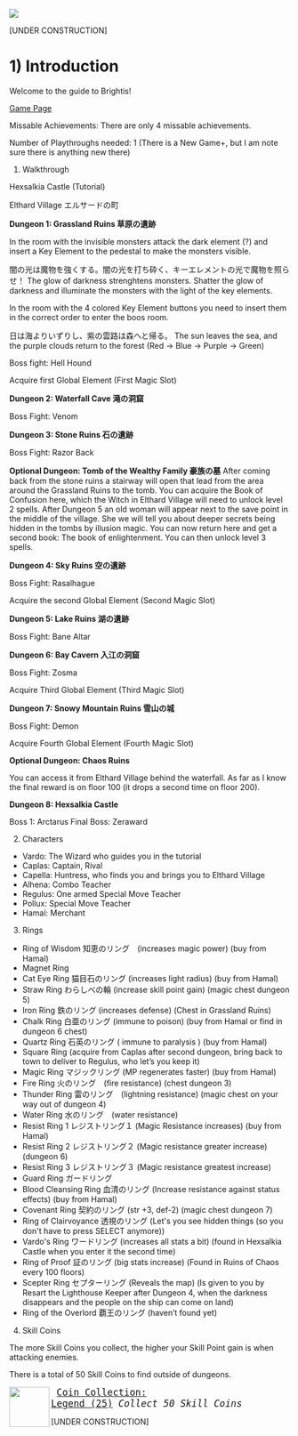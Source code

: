 ![](http://www.hardcoregaming101.net/wp-content/uploads/2020/12/brightis-titlejpn-1.jpg)

[UNDER CONSTRUCTION]

# 1) Introduction

Welcome to the guide to Brightis!

[Game Page](https://retroachievements.org/game/18202)

Missable Achievements: There are only 4 missable achievements.

Number of Playthroughs needed: 1 (There is a New Game+, but I am note sure there is anything new there)

1) Walkthrough

Hexsalkia Castle (Tutorial)

Elthard Village エルサードの町

**Dungeon 1: Grassland Ruins 草原の遺跡**

In the room with the invisible monsters attack the dark element (?) and insert a Key Element to the pedestal to make the monsters visible.

闇の光は魔物を強くする。闇の光を打ち砕く、キーエレメントの光で魔物を照らせ！
The glow of darkness strenghtens monsters. Shatter the glow of darkness and illuminate the monsters with the light of the key elements.

In the room with the 4 colored Key Element buttons you need to insert them in the correct order to enter the boos room.

日は海よりいずりし、紫の雲路は森へと帰る。
The sun leaves the sea, and the purple clouds return to the forest
(Red -> Blue -> Purple -> Green)

Boss fight: Hell Hound 

Acquire first Global Element (First Magic Slot)

**Dungeon 2: Waterfall Cave 滝の洞窟**

Boss Fight: Venom

**Dungeon 3: Stone Ruins 石の遺跡**

Boss Fight: Razor Back

**Optional Dungeon: Tomb of the Wealthy Family 豪族の墓**
After coming back from the stone ruins a stairway will open that lead from the area around the Grassland Ruins to the tomb. You can acquire the Book of Confusion here, which the Witch in Elthard Village will need to unlock level 2 spells.
After Dungeon 5 an old woman will appear next to the save point in the middle of the village. She we will tell you about deeper secrets being hidden in the tombs by illusion magic. You can now return here and get a second book: The book of enlightenment. You can then unlock level 3 spells.

**Dungeon 4: Sky Ruins 空の遺跡**

Boss Fight: Rasalhague

Acquire the second Global Element (Second Magic Slot)

**Dungeon 5: Lake Ruins 湖の遺跡**

Boss Fight: Bane Altar

**Dungeon 6: Bay Cavern 入江の洞窟**

Boss Fight: Zosma

Acquire Third Global Element (Third Magic Slot)

**Dungeon 7: Snowy Mountain Ruins 雪山の城**

Boss Fight: Demon

Acquire Fourth Global Element (Fourth Magic Slot)

**Optional Dungeon: Chaos Ruins**

You can access it from Elthard Village behind the waterfall. As far as I know the final reward is on floor 100 (it drops a second time on floor 200).

**Dungeon 8: Hexsalkia Castle**

Boss 1: Arctarus
Final Boss: Zeraward

2) Characters

* Vardo: The Wizard who guides you in the tutorial
* Caplas: Captain, Rival
* Capella: Huntress, who finds you and brings you to Elthard Village
* Alhena: Combo Teacher
* Regulus: One armed Special Move Teacher
* Pollux: Special Move Teacher
* Hamal: Merchant

3) Rings

* Ring of Wisdom  知恵のリング　(increases magic power) (buy from Hamal)
* Magnet Ring
* Cat Eye Ring  猫目石のリング (increases light radius) (buy from Hamal)
* Straw Ring わらしべの輪 (increase skill point gain) (magic chest dungeon 5)
* Iron Ring 鉄のリング (increases defense) (Chest in Grassland Ruins)
* Chalk Ring 白亜のリング  (immune to poison) (buy from Hamal or find in dungeon 6 chest)
* Quartz Ring 石英のリング ( immune to paralysis ) (buy from Hamal)
* Square Ring (acquire from Caplas after second dungeon, bring back to town to deliver to Regulus, who let’s you keep it)
* Magic Ring マジックリング (MP regenerates faster) (buy from Hamal)
* Fire Ring 火のリング　(fire resistance) (chest dungeon 3)
* Thunder Ring 雷のリング　(lightning resistance) (magic chest on your way out of dungeon 4)
* Water Ring 水のリング　(water resistance)
* Resist Ring 1 レジストリング１ (Magic Resistance increases) (buy from Hamal)
* Resist Ring 2 レジストリング２ (Magic resistance greater increase) (dungeon 6)
* Resist Ring 3 レジストリング３ (Magic resistance greatest increase)
* Guard Ring ガードリング
* Blood Cleansing Ring 血清のリング (Increase resistance against status effects) (buy from Hamal)
* Covenant Ring 契約のリング (str +3, def-2) (magic chest dungeon 7)
* Ring of Clairvoyance 透視のリング (Let's you see hidden things (so you don't have to press SELECT anymore))
* Vardo's Ring ワードリング (increases all stats a bit) (found in Hexsalkia Castle when you enter it the second time)
* Ring of Proof 証のリング (big stats increase) (Found in Ruins of Chaos every 100 floors)
* Scepter Ring セプターリング (Reveals the map) (Is given to you by Resart the Lighthouse Keeper after Dungeon 4, when the darkness disappears and the people on the ship can come on land)
* Ring of the Overlord 覇王のリング (haven’t found yet)

4) Skill Coins

The more Skill Coins you collect, the higher your Skill Point gain is when attacking enemies.

There is a total of 50 Skill Coins to find outside of dungeons.

<img align="left" width="72" height="72" src="https://media.retroachievements.org/Badge/407755.png">

<big><pre>
[Coin Collection: Legend (25)](https://retroachievements.org/achievement/362187)
_Collect 50 Skill Coins_
</pre></big>

[UNDER CONSTRUCTION]